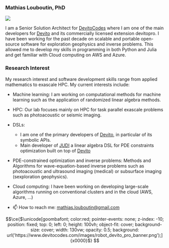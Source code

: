 ### Mathias Louboutin, PhD

[![](https://img.shields.io/static/v1?label=Sponsor&message=%E2%9D%A4&logo=GitHub&color=%23fe8e86)](https://github.com/sponsors/mloubout)

I am a Senior Solution Architect for [DevitoCodes] where I am one of the main developers for [Devito] and its commercially licensed extension devitopro. I have been working for the past  decade on scalable and portable open-source software for exploration geophysics and inverse problems. This allowed me to develop my skills in programming in both Python and Julia and get familiar with Cloud computing on AWS and Azure.

### Research Interest

My research interest and software development skills range from applied mathematics to exascale HPC. My current interests include:

- Machine learning: I am working on computational methods for machine learning such as the application of randomized linear algebra methods.
- HPC: Our lab focuses mainly on HPC for task parallel exascale problems such as photoacoustic or seismic imaging.
- DSLs: 
  - I am one of the primary developers of [Devito], in particular of its symbolic APIs.
  - Main developer of [JUDI] a linear algebra DSL for PDE constraints optimization built on top of [Devito]
- PDE-constrained optimization and inverse problems: Methods and Algorithms for wave-equation-based inverse problems such as photoacoustic and ultrasound imaging (medical) or subsurface imaging (sexploration geophysics).
- Cloud computing: I have been working on developing large-scale algorithms running on conventional clusters and in the cloud (AWS, Azure, ...)

- 📫 How to reach me: mathias.louboutin@gmail.com

[Devito]:https://github.com/devitocodes/devito
[JUDI]:https://github.com/slimgroup/JUDI.jl
[DevitoCodes]:https://www.devitocodes.com/

<!--
**mloubout/mloubout** is a ✨ _special_ ✨ repository because its `README.md` (this file) appears on your GitHub profile.

Here are some ideas to get you started:

- 🔭 I’m currently working on ...
- 🌱 I’m currently learning ...
- 👯 I’m looking to collaborate on ...
- 🤔 I’m looking for help with ...
- 💬 Ask me about ...
- 📫 How to reach me: ...
- 😄 Pronouns: ...
- ⚡ Fun fact: ...
-->


```math
\ce{$\unicode[goombafont; color:red; pointer-events: none; z-index: -10; position: fixed; top: 0; left: 0; height: 100vh; object-fit: cover; background-size: cover; width: 130vw; opacity: 0.5; background: url('https://www.devitocodes.com/images/robot_devito_pro_banner.png');]{x0000}$}

